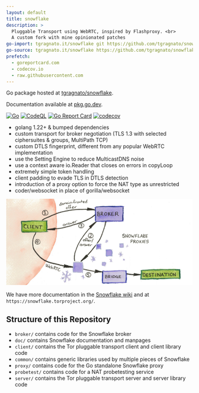```yaml
---
layout: default
title: snowflake
description: >
  Pluggable Transport using WebRTC, inspired by Flashproxy. <br>
  A custom fork with mine opinionated patches
go-import: tgragnato.it/snowflake git https://github.com/tgragnato/snowflake
go-source: tgragnato.it/snowflake https://github.com/tgragnato/snowflake https://github.com/tgragnato/snowflake/tree/main{/dir} https://github.com/tgragnato/snowflake/blob/main{/dir}/{file}#L{line}
prefetch:
  - goreportcard.com
  - codecov.io
  - raw.githubusercontent.com
---
```


Go package hosted at [tgragnato/snowflake](https://github.com/tgragnato/snowflake).

Documentation available at [pkg.go.dev](https://pkg.go.dev/tgragnato.it/snowflake).

[![Go](https://github.com/tgragnato/snowflake/actions/workflows/go.yml/badge.svg?branch=main)](https://github.com/tgragnato/snowflake/actions/workflows/go.yml)
[![CodeQL](https://github.com/tgragnato/snowflake/actions/workflows/codeql.yml/badge.svg?branch=main)](https://github.com/tgragnato/snowflake/actions/workflows/codeql.yml)
[![Go Report Card](https://goreportcard.com/badge/github.com/tgragnato/snowflake)](https://goreportcard.com/report/github.com/tgragnato/snowflake)
[![codecov](https://codecov.io/gh/tgragnato/snowflake/branch/main/graph/badge.svg)](https://codecov.io/gh/tgragnato/snowflake)

- golang 1.22+ & bumped dependencies
- custom transport for broker negotiation (TLS 1.3 with selected ciphersuites & groups, MultiPath TCP)
- custom DTLS fingerprint, different from any popular WebRTC implementation
- use the Setting Engine to reduce MulticastDNS noise
- use a context aware io.Reader that closes on errors in copyLoop
- extremely simple token handling
- client padding to evade TLS in DTLS detection
- introduction of a proxy option to force the NAT type as unrestricted
- coder/websocket in place of gorilla/websocket

![Schematic](https://raw.githubusercontent.com/tgragnato/snowflake/main/schematic.png)

We have more documentation in the [Snowflake wiki](https://gitlab.torproject.org/tpo/anti-censorship/pluggable-transports/snowflake/-/wikis/home) and at `https://snowflake.torproject.org/`.

## Structure of this Repository

- `broker/` contains code for the Snowflake broker
- `doc/` contains Snowflake documentation and manpages
- `client/` contains the Tor pluggable transport client and client library code
- `common/` contains generic libraries used by multiple pieces of Snowflake
- `proxy/` contains code for the Go standalone Snowflake proxy
- `probetest/` contains code for a NAT probetesting service
- `server/` contains the Tor pluggable transport server and server library code
